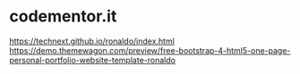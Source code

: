 # codementor.it

https://technext.github.io/ronaldo/index.html
https://demo.themewagon.com/preview/free-bootstrap-4-html5-one-page-personal-portfolio-website-template-ronaldo

